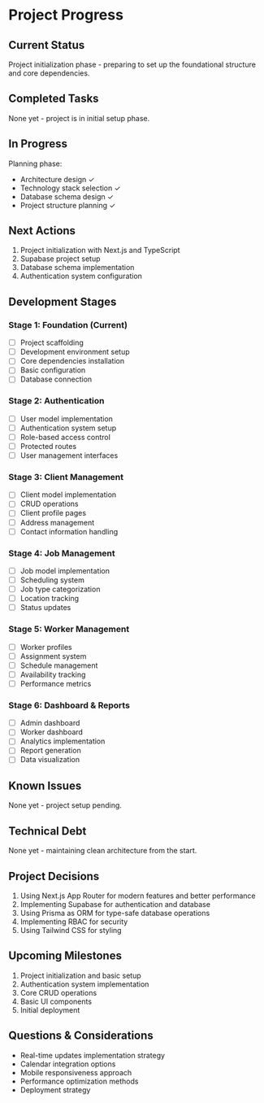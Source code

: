 # Project Progress

## Current Status
Project initialization phase - preparing to set up the foundational structure and core dependencies.

## Completed Tasks
None yet - project is in initial setup phase.

## In Progress
Planning phase:
- Architecture design ✓
- Technology stack selection ✓
- Database schema design ✓
- Project structure planning ✓

## Next Actions
1. Project initialization with Next.js and TypeScript
2. Supabase project setup
3. Database schema implementation
4. Authentication system configuration

## Development Stages

### Stage 1: Foundation (Current)
- [ ] Project scaffolding
- [ ] Development environment setup
- [ ] Core dependencies installation
- [ ] Basic configuration
- [ ] Database connection

### Stage 2: Authentication
- [ ] User model implementation
- [ ] Authentication system setup
- [ ] Role-based access control
- [ ] Protected routes
- [ ] User management interfaces

### Stage 3: Client Management
- [ ] Client model implementation
- [ ] CRUD operations
- [ ] Client profile pages
- [ ] Address management
- [ ] Contact information handling

### Stage 4: Job Management
- [ ] Job model implementation
- [ ] Scheduling system
- [ ] Job type categorization
- [ ] Location tracking
- [ ] Status updates

### Stage 5: Worker Management
- [ ] Worker profiles
- [ ] Assignment system
- [ ] Schedule management
- [ ] Availability tracking
- [ ] Performance metrics

### Stage 6: Dashboard & Reports
- [ ] Admin dashboard
- [ ] Worker dashboard
- [ ] Analytics implementation
- [ ] Report generation
- [ ] Data visualization

## Known Issues
None yet - project setup pending.

## Technical Debt
None yet - maintaining clean architecture from the start.

## Project Decisions
1. Using Next.js App Router for modern features and better performance
2. Implementing Supabase for authentication and database
3. Using Prisma as ORM for type-safe database operations
4. Implementing RBAC for security
5. Using Tailwind CSS for styling

## Upcoming Milestones
1. Project initialization and basic setup
2. Authentication system implementation
3. Core CRUD operations
4. Basic UI components
5. Initial deployment

## Questions & Considerations
- Real-time updates implementation strategy
- Calendar integration options
- Mobile responsiveness approach
- Performance optimization methods
- Deployment strategy
